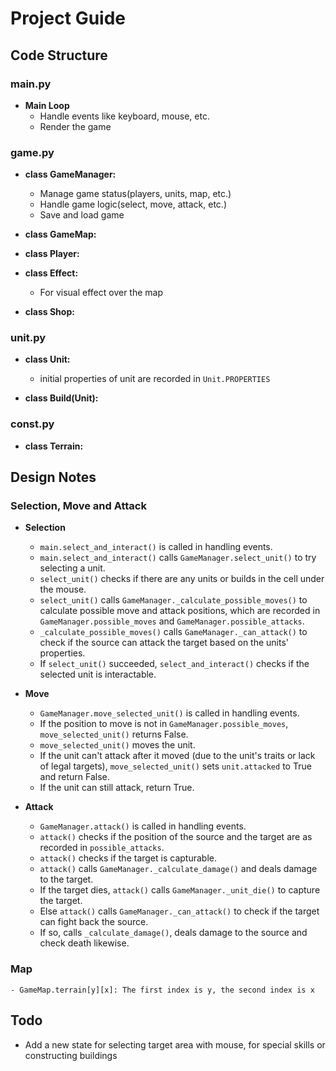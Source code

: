 # Project Guide

## Code Structure

### main.py

- **Main Loop**
    - Handle events like keyboard, mouse, etc.
    - Render the game

### game.py

- **class GameManager:**

    - Manage game status(players, units, map, etc.)
    - Handle game logic(select, move, attack, etc.)
    - Save and load game

- **class GameMap:**

- **class Player:**

- **class Effect:**

    - For visual effect over the map

- **class Shop:**


### unit.py

- **class Unit:**

    - initial properties of unit are recorded in `Unit.PROPERTIES`


- **class Build(Unit):**

### const.py

- **class Terrain:**

## Design Notes

### Selection, Move and Attack

- **Selection**
    - `main.select_and_interact()` is called in handling events.
    - `main.select_and_interact()` calls `GameManager.select_unit()` to try selecting a unit.
    - `select_unit()` checks if there are any units or builds in the cell under the mouse.
    - `select_unit()` calls `GameManager._calculate_possible_moves()` to calculate possible move and attack positions, which are recorded in `GameManager.possible_moves` and `GameManager.possible_attacks`.
    - `_calculate_possible_moves()` calls `GameManager._can_attack()` to check if the source can attack the target based on the units' properties.
    - If `select_unit()` succeeded, `select_and_interact()` checks if the selected unit is interactable.

- **Move**
    - `GameManager.move_selected_unit()` is called in handling events.
    - If the position to move is not in `GameManager.possible_moves`, `move_selected_unit()` returns False.
    - `move_selected_unit()` moves the unit.
    - If the unit can't attack after it moved (due to the unit's traits or lack of legal targets), `move_selected_unit()` sets `unit.attacked` to True and return False.
    - If the unit can still attack, return True.

- **Attack**
    - `GameManager.attack()` is called in handling events.
    - `attack()` checks if the position of the source and the target are as recorded in `possible_attacks`.
    - `attack()` checks if the target is capturable.
    - `attack()` calls `GameManager._calculate_damage()` and deals damage to the target.
    - If the target dies, `attack()` calls `GameManager._unit_die()` to capture the target.
    - Else `attack()` calls `GameManager._can_attack()` to check if the target can fight back the source.
    - If so, calls `_calculate_damage()`, deals damage to the source and check death likewise.

### Map

    - GameMap.terrain[y][x]: The first index is y, the second index is x
## Todo

- Add a new state for selecting target area with mouse, for special skills or constructing buildings

